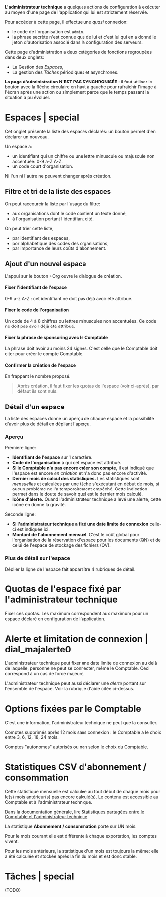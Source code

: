 
**L'administrateur technique** a quelques actions de configuration à exécuter au moyen d'une page de l'application qui lui est strictement réservée. 

Pour accéder à cette page, il effectue une _quasi_ connexion:
- le code de l'organisation est `admin`.
- la phrase secrète n'est connue que de lui et c'est lui qui en a donné le jeton d'autorisation associé dans la configuration des serveurs.

Cette page d'administration a deux catégories de fonctions regroupées dans deux onglets:
- La Gestion des _Espaces_,
- La gestion des _Tâches_ périodiques et asynchrones.

**La page d'administration N'EST PAS SYNCHRONISÉE** : il faut utiliser le bouton avec la flèche circulaire en haut à gauche pour rafraîchir l'image à l'écran après une action ou simplement parce que le temps passant la situation a pu évoluer.

# Espaces | special
Cet onglet présente la liste des espaces déclarés: un bouton permet d'en déclarer un nouveau.

Un espace a:
- un identifiant qui un chiffre ou une lettre minuscule ou majuscule non accentuée: 0-9 a-Z A-Z.
- un code court d'organisation.

Ni l'un ni l'autre ne peuvent changer après création.

## Filtre et tri de la liste des espaces

On peut raccourcir la liste par l'usage du filtre:
- aux organisations dont le code contient un texte donné,
- à l'organisation portant l'identifiant cité.

On peut trier cette liste,
- par identifiant des espaces,
- por alphabétique des codes des organisations,
- par importance de leurs coûts d'abonnement.

## Ajout d'un nouvel espace
L'appui sur le bouton +Org ouvre le dialogue de création.

#### Fixer l'identifiant de l'espace
0-9 a-z A-Z : cet identifiant ne doit pas déjà avoir été attribué.

#### Fixer le code de l'organisation
Un code de 4 à 8 chiffres ou lettres minuscules non accentuées. Ce code ne doit pas avoir déjà été attribué.

#### Fixer la phrase de sponsoring avec le Comptable
La phrase doit avoir au moins 24 signes. C'est celle que le Comptable doit citer pour créer le compte Comptable.

#### Confirmer la création de l'espace
En frappant le nombre proposé.

> Après création, il faut fixer les quotas de l'espace (voir ci-après), par défaut ils sont nuls.

## Détail d'un espace
La liste des espaces donne un aperçu de chaque espace et la possibilité d'avoir plus de détail en dépliant l'aperçu.

### Aperçu
Première ligne:
- **Identifiant de l'espace** sur 1 caractère.
- **Code de l'organisation** à qui cet espace est attribué.
- **Si le Comptable n'a pas encore créer son compte,** il est indiqué que l'espace est encore _en création_ et n'a donc pas encore d'activité.
- **Dernier mois de calcul des statistiques.** Les statistiques sont _mensuelles_ et calculées par une tâche s'exécutant en début de mois, si aucun problème ne l'a temporairement empêché. Cette indication permet dans le doute de savoir quel est le dernier mois calculé.
- **Icône d'alerte.** Quand l'administrateur technique a levé une alerte, cette icône en donne la gravité.

Seconde ligne:
- **Si l'administrateur technique a fixé une date limite de connexion** celle-ci est indiquée ici.
- **Montant de l'abonnement mensuel**. C'est le coût global pour l'organisation de la réservation d'espace pour les documents (QN) et de celui de l'espace de stockage des fichiers (QV).

### Plus de détail sur l'espace
Déplier la ligne de l'espace fait apparaître 4 rubriques de détail.

# Quotas de l'espace fixé par l'administrateur technique
Fixer ces quotas. Les maximum correspondent aux maximum pour un espace déclaré en configuration de l'application.

# Alerte et limitation de connexion | dial_majalerte0
L'administrateur technique peut fixer une date limite de connexion au delà de laquelle, personne ne peut se connecter, même le Comptable. Ceci correspond à un cas de force majeure.

L'administrateur technique peut aussi déclarer une _alerte_ portant sur l'ensemble de l'espace. Voir la rubrique d'aide citée ci-dessus.

# Options fixées par le Comptable
C'est une information, l'administrateur technique ne peut que la consulter.

Comptes supprimés après 12 mois sans connexion : le Comptable a le choix entre 3, 6, 12, 18, 24 mois.

Comptes "autonomes" autorisés ou non selon le choix du Comptable.

# Statistiques CSV d'abonnement / consommation
Cette statistique mensuelle est calculée au tout début de chaque mois pour le(s) mois antérieur(s) pas encore calculé(s). Le contenu est accessible au Comptable et à l'administrateur technique.

Dans la documentation générale, lire <a href="$$/appli/stats.html" target="_blank">Statistiques partagées entre le Comptable et l'administrateur technique</a>

La statistique **Abonnement / consommation** porte sur UN mois.

Pour le mois courant elle est différente à chaque exportation, les comptes vivent.

Pour les mois antérieurs, la statistique d'un mois est toujours la même: elle a été calculée et stockée après la fin du mois et est donc stable.

# Tâches | special
(TODO)
